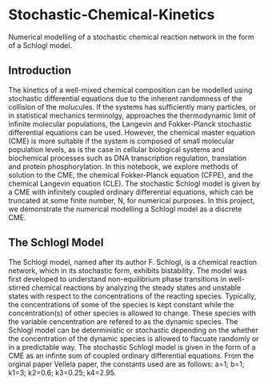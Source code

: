 # Stochastic-Chemical-Kinetics
Numerical modelling of a stochastic chemical reaction network in the form of a Schlogl model. 

## Introduction
The kinetics of a well-mixed chemical composition can  be modelled using stochastic differential equations due to the inherent randomness of the collision of the molucules. If the systems has sufficiently many particles, or in statistical mechanics terminolgy, approaches the thermodynamic limit of infinite molecular populations, the Langevin and Fokker-Planck stochastic differential equations can be used. However, the chemical master equation (CME) is more sultable if the system is composed of small molecular population levels, as is the case in cellular biological systems and biochemical processes such as DNA transcription regulation, translation and protein phosphorylation. In this notebook, we explore methods of solution to the CME, the chemical Fokker-Planck equation (CFPE), and the chemical Langevin equation (CLE). The stochastic Schlogl model is given by a CME with infinitely coupled ordinary differential equations, which can be truncated at some finite number, N, for numerical purposes. In this project, we demonstrate the numerical modelling a Schlogl model as a discrete CME. 

## The Schlogl Model
The Schlogl model, named after its author F. Schlogl, is a chemical reaction network, which in its stochastic form, exhibits bistability. The model was first developed to understand non-equilibrium phase transitions in well-stirred chemical reactions by analyzing the steady states and unstable states with respect to the concentrations of the reacting species. Typically, the concentrations of some of the species is kept constant while the concentration(s) of other species is allowed to change. These species with the variable cencentration are refered to as the dynamic species. The Schlogl model can be deterministic or stochastic depending on the whether the concentration of the dynamic species is allowed to flacuate randomly or in a predictable way. The stochastic Schlogl model is given in the form of a CME as an infinte sum of coupled ordinary differential equations. From the orginal paper Vellela paper, the constants used are as follows: a=1; b=1; k1=3; k2=0.6; k3=0.25; k4=2.95.
